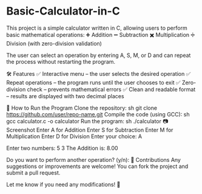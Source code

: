 # Basic-Calculator-in-C
This project is a simple calculator written in C, allowing users to perform basic mathematical operations:
➕ Addition
➖ Subtraction
✖️ Multiplication
➗ Division (with zero-division validation)

The user can select an operation by entering A, S, M, or D and can repeat the process without restarting the program.

🛠️ Features
✅ Interactive menu – the user selects the desired operation
✅ Repeat operations – the program runs until the user chooses to exit
✅ Zero-division check – prevents mathematical errors
✅ Clean and readable format – results are displayed with two decimal places

🚀 How to Run the Program
Clone the repository:
sh
git clone https://github.com/user/repo-name.git
Compile the code (using GCC):
sh
gcc calculator.c -o calculator
Run the program:
sh
./calculator
📷 Screenshot
Enter A for Addition 
Enter S for Subtraction 
Enter M for Multiplication 
Enter D for Division 
Enter your choice: A

Enter two numbers: 5 3
The Addition is: 8.00

Do you want to perform another operation? (y/n): 
📌 Contributions
Any suggestions or improvements are welcome! You can fork the project and submit a pull request.

Let me know if you need any modifications! 🚀
